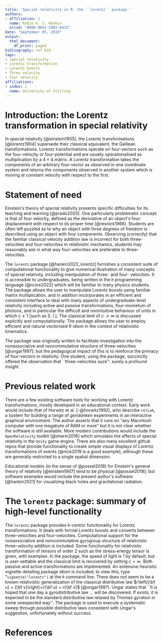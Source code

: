 ```yaml
---
title: 'Special relativity in R: the ``lorentz`` package '
authors:
- affiliation: 1
  name: Robin K. S. Hankin
  orcid: "0000-0001-5982-0415"
date: "September 05, 2019"
output:
  html_document:
    df_print: paged
bibliography: ref.bib
tags:
- special relativity
- Lorentz transformation
- Lorentz boosts
- Three velocity
- Four velocity
affiliations:
- index: 1
  name: University of Stirling
---
```


# Introduction: the Lorentz transformation in special relativity

In special relativity [@einstein1905], the Lorentz transformations
[@lorentz1904] supersede their classical equivalent, the Galilean
transformations.  Lorentz transformations operate on four-vectors such as the
four-velocity or four-potential and are usually operationalised as
multiplication by a $4\times 4$ matrix.  A Lorentz transformation takes the
components of an arbitrary four-vector as observed in one coordinate
system and returns the components observed in another system which is
moving at constant velocity with respect to the first.

# Statement of need

Einstein's theory of special relativity presents specific difficulties
for its teaching and learning [@prado2020].  One particularly
problematic concept is that of four velocity, defined as the
deriviative of an object's four-displacement with respect to its
proper time [@resnick1968].  Students are often left puzzled as to why
an object with three degrees of freedom is described using an object
with four components.  Observing (correctly) that the familiar
classical velocity addition law is incorrect for both three-velocities
and four-velocities in relativistic mechanics, students may reasonably
ask in what way four-velocities are preferable to three-velocities.

The `lorentz` package [@hankin2022_lorentz] furnishes a consistent
suite of computational functionality to give numerical illustration of
many concepts of special relativity, including manipulation of three-
and four- velocities.  It is accessible to undergraduates, being
written in the `R` programming language [@rcore2022] which will be
familiar to many physics students.  The package allows the user to
manipulate Lorentz boosts using familiar matrix multiplication, and in
addition incorporates in an efficient and consistent interface to deal
with many aspects of undergraduate-level relativity including active
and passive transformations, four-mometum of photons, and in particular the
difficult and nonintuitive behaviour of units in which $c\neq 1$ [such
as S. I.].  The classical limit of $c\longrightarrow\infty$ is discussed explicitly
and computationally.  The package allows the user to employ efficient
and natural vectorised R idiom in the context of relativistic
kinematics.

The package was originally written to facilitate investigation into
the nonassociative and noncommutative structure of
three-velocities [@ungar1997]; but the pedagogical impact of this is
to reinforce the primacy of four-vectors in relativity.  One student,
using the package, succinctly offered the observation that
``three-velocities suck": surely a profound insight.

# Previous related work

There are a few existing software tools for working with Lorentz
transformations, mostly developed in an educational context.  Early work
would include that of Horwitz et al. [-@horwitz1992], who describe
``relLab``, a system for building a range of *gendanken* experiments
in an interactive graphical environment.  The author asserts that it
runs on "any Macintosh computer with one megabyte of RAM or more" but
it is not clear whether the software is still available.  More modern
contributions would include the ``OpenRelativity`` toolkit
[@sherin2016] which simulates the effects of special relativity in the
``Unity`` game engine.  There are also many excellent github repos
that provide functionality to create simple visual displays of Lorentz
transformations of events (@nick2019 is a good example), although
these are generally restricted to a single spatial dimension.

Educational models (in the sense of @possel2018) for Einstein's
general theory of relativity [@einstein1907] tend to be physical
[@possel2018]; but software examples would include the present
author's software [@hankin2021] for visualizing black holes and
gravitational radiation.

# The ``lorentz`` package: summary of high-level functionality

The ``lorentz`` package provides ``R``-centric functionality for
Lorentz transformations.  It deals with formal Lorentz boosts and
converts between three-velocities and four-velocities.  Computational
support for the nonassociative and noncommutative gyrogroup structure
of relativistic three-velocity addition is included.  Some
functionality for relativistic transformation of tensors of order 2
such as the stress-energy tensor is given, with examples.  In the
package, the speed of light is 1 by default, but is user-settable and
the classical limit is recovered by setting $c=\infty$.  Both passive
and active transformations are implemented.  An extensive heuristic
vignette detailing package idiom is included; to view this, type
"``vignette("lorentz")`` at the ``R`` command line.  There does not
seem to be a known relativistic generalization of the classical
distributive law $r\left({\bf u} + {\bf v}\right)=r{\bf u} + r{\bf v}$
[@ungar1997].  Ungar states that ``It is hoped that one day a
gyrodistributive law $\ldots$ will be discovered.  If exists, it is
expected to be the standard distributive law relaxed by Thomas
gyration in some unexpected way''.  The package is used to execute a
systematic sweep through possible distributive laws consistent with
Ungar's suggestion, unfortunately without success.

# References
